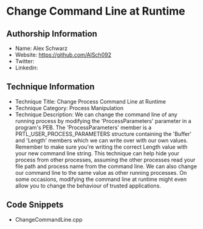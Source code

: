 # Change Command Line at Runtime

## Authorship Information
* Name: Alex Schwarz
* Website: https://github.com/AlSch092
* Twitter:
* Linkedin:
  
## Technique Information
* Technique Title: Change Process Command Line at Runtime
* Technique Category: Process Manipulation
* Technique Description: We can change the command line of any running process by modifying the 'ProcessParameters' parameter in a program's PEB. The 'ProcessParameters' member is a PRTL_USER_PROCESS_PARAMETERS structure containing the 'Buffer' and 'Length' members which we can write over with our own values. Remember to make sure you're writing the correct Length value with your new command line string. This technique can help hide your process from other processes, assuming the other processes read your file path and process name from the command line. We can also change our command line to the same value as other running processes. On some occasions, modifying the command line at runtime might even allow you to change the behaviour of trusted applications. 

## Code Snippets
* ChangeCommandLine.cpp

